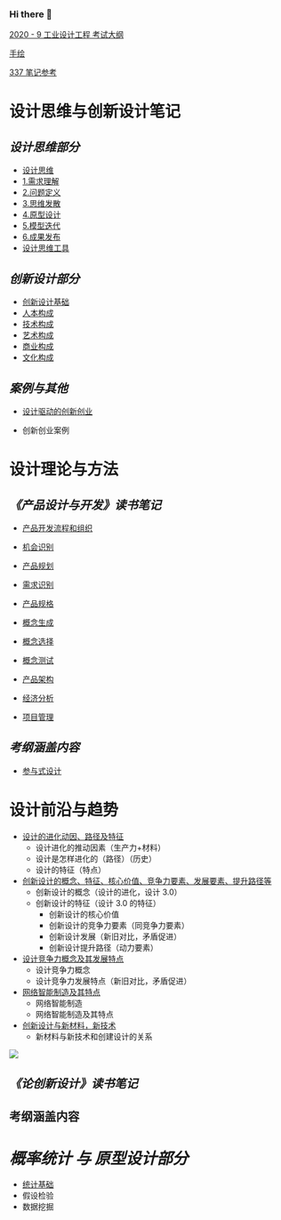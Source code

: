 ### Hi there 👋

[2020 - 9 工业设计工程 考试大纲](/api/file/pdf/337%20⼯业设计⼯程考试范围说明.pdf)

[手绘](./从零开始的手绘/)

[337 笔记参考](https://sdue6c.yuque.com/books/share/1a397abc-c9c8-438c-b19c-14b415de1261)

# 设计思维与创新设计笔记

## _设计思维部分_

- [设计思维](./设计思维与创新设计/设计思维.md)
- [1.需求理解](./设计思维与创新设计/1.需求理解.md)
- [2.问题定义](./设计思维与创新设计/2.问题定义.md)
- [3.思维发散](./设计思维与创新设计/3.思维发散.md)
- [4.原型设计](./设计思维与创新设计/4.原型设计.md)
- [5.模型迭代](./设计思维与创新设计/5.模型迭代.md)
- [6.成果发布](./设计思维与创新设计/6.成果发布.md)
- [设计思维工具](./设计思维与创新设计/设计思维工具.md)

## _创新设计部分_

- [创新设计基础](./设计思维与创新设计/创新设计基础.md)
- [人本构成](./设计思维与创新设计/7.人本构成.md)
- [技术构成](./设计思维与创新设计/8.技术构成.md)
- [艺术构成](./设计思维与创新设计/9.艺术构成.md)
- [商业构成](./设计思维与创新设计/10.商业构成.md)
- [文化构成](./设计思维与创新设计/11.文化构成.md)

## _案例与其他_

- [设计驱动的创新创业](./设计思维与创新设计/设计驱动的创新创业.md)

- 创新创业案例

# 设计理论与方法

## _《产品设计与开发》读书笔记_

- [产品开发流程和组织](./产品设计与开发/0.开发流程和组织.md)



- [机会识别](./产品设计与开发/1.机会识别.md)
- [产品规划](./产品设计与开发/2.产品规划.md)
- [需求识别](./产品设计与开发/3.需求识别.md)
- [产品规格](./产品设计与开发/4.产品规格.md)
- [概念生成](./产品设计与开发/5.概念生成.md)
- [概念选择](./产品设计与开发/6.概念选择.md)
- [概念测试](./产品设计与开发/7.概念测试.md)
- [产品架构](./产品设计与开发/8.产品架构.md)



- [经济分析](./产品设计与开发/18.产品开发项目的经济分析.md)
- [项目管理](./产品设计与开发/19.产品开发项目管理.md)

## _考纲涵盖内容_

- [参与式设计](./设计理论与方法/参与式设计.md)

# 设计前沿与趋势

- [设计的进化动因、路径及特征]()
    - 设计进化的推动因素（生产力+材料）
    - 设计是怎样进化的（路径）（历史）
    - 设计的特征（特点）
- [创新设计的概念、特征、核心价值、竞争力要素、发展要素、提升路径等]()
  - 创新设计的概念（设计的进化，设计 3.0）
  - 创新设计的特征（设计 3.0 的特征）
    - 创新设计的核心价值
    - 创新设计的竞争力要素（同竞争力要素）
    - 创新设计发展（新旧对比，矛盾促进）
    - 创新设计提升路径（动力要素）
- [设计竞争力概念及其发展特点]()
    - 设计竞争力概念
    - 设计竞争力发展特点（新旧对比，矛盾促进）
- [网络智能制造及其特点]()
    - 网络智能制造
    - 网络智能制造及其特点
- [创新设计与新材料，新技术]()
    - 新材料与新技术和创建设计的关系

![](/api/file/image/capture/2021-07-15-072533_2424x1364_scrot.png)

## _《论创新设计》读书笔记_

## 考纲涵盖内容

# _概率统计 与 原型设计部分_

- [统计基础](./设计调研基础/统计基础.md)
- 假设检验
- 数据挖掘
